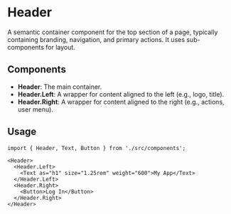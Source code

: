 
# Header

A semantic container component for the top section of a page, typically containing branding, navigation, and primary actions. It uses sub-components for layout.

## Components

*   **Header**: The main container.
*   **Header.Left**: A wrapper for content aligned to the left (e.g., logo, title).
*   **Header.Right**: A wrapper for content aligned to the right (e.g., actions, user menu).

## Usage

```tsx
import { Header, Text, Button } from './src/components';

<Header>
  <Header.Left>
    <Text as="h1" size="1.25rem" weight="600">My App</Text>
  </Header.Left>
  <Header.Right>
    <Button>Log In</Button>
  </Header.Right>
</Header>
```
